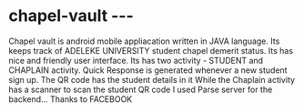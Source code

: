 # chapel-vault --- 
Chapel vault is android mobile appliacation written in JAVA language. Its keeps track of ADELEKE UNIVERSITY student chapel demerit status. 
Its has nice and friendly user interface. 
Its has two activity - STUDENT and CHAPLAIN activity.
Quick Response is generated whenever a new student sign up.
The QR code has the student details in it 
While the Chaplain activity has a scanner to scan the student QR code
I used Parse server for the backend... Thanks to FACEBOOK 
